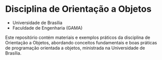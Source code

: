# Disciplina de Orientação a Objetos

- Universidade de Brasília
- Faculdade de Engenharia (GAMA)

Este repositório contém materiais e exemplos práticos da disciplina de Orientação a Objetos, abordando conceitos fundamentais e boas práticas de programação orientada a objetos, ministrada na Universidade de Brasília.

